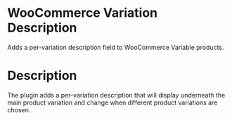 WooCommerce Variation Description
=================================

Adds a per-variation description field to WooCommerce Variable products.

# Description #

The plugin adds a per-variation description that will display underneath the main product variation and change when
different product variations are chosen. 
 

